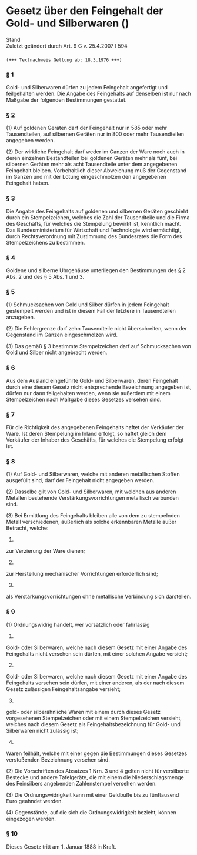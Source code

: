 Gesetz über den Feingehalt der Gold- und Silberwaren ()
=======================================================

Stand  
Zuletzt geändert durch Art. 9 G v. 25.4.2007 I 594

### 

```
(+++ Textnachweis Geltung ab: 18.3.1976 +++)
```

### § 1

Gold- und Silberwaren dürfen zu jedem Feingehalt angefertigt und feilgehalten werden. Die Angabe des Feingehalts auf denselben ist nur nach Maßgabe der folgenden Bestimmungen gestattet.

### § 2

(1) Auf goldenen Geräten darf der Feingehalt nur in 585 oder mehr Tausendteilen, auf silbernen Geräten nur in 800 oder mehr Tausendteilen angegeben werden.

(2) Der wirkliche Feingehalt darf weder im Ganzen der Ware noch auch in deren einzelnen Bestandteilen bei goldenen Geräten mehr als fünf, bei silbernen Geräten mehr als acht Tausendteile unter dem angegebenen Feingehalt bleiben. Vorbehaltlich dieser Abweichung muß der Gegenstand im Ganzen und mit der Lötung eingeschmolzen den angegebenen Feingehalt haben.

### § 3

Die Angabe des Feingehalts auf goldenen und silbernen Geräten geschieht durch ein Stempelzeichen, welches die Zahl der Tausendteile und die Firma des Geschäfts, für welches die Stempelung bewirkt ist, kenntlich macht. Das Bundesministerium für Wirtschaft und Technologie wird ermächtigt, durch Rechtsverordnung mit Zustimmung des Bundesrates die Form des Stempelzeichens zu bestimmen.

### § 4

Goldene und silberne Uhrgehäuse unterliegen den Bestimmungen des § 2 Abs. 2 und des § 5 Abs. 1 und 3.

### § 5

(1) Schmucksachen von Gold und Silber dürfen in jedem Feingehalt gestempelt werden und ist in diesem Fall der letztere in Tausendteilen anzugeben.

(2) Die Fehlergrenze darf zehn Tausendteile nicht überschreiten, wenn der Gegenstand im Ganzen eingeschmolzen wird.

(3) Das gemäß § 3 bestimmte Stempelzeichen darf auf Schmucksachen von Gold und Silber nicht angebracht werden.

### § 6

Aus dem Ausland eingeführte Gold- und Silberwaren, deren Feingehalt durch eine diesem Gesetz nicht entsprechende Bezeichnung angegeben ist, dürfen nur dann feilgehalten werden, wenn sie außerdem mit einem Stempelzeichen nach Maßgabe dieses Gesetzes versehen sind.

### § 7

Für die Richtigkeit des angegebenen Feingehalts haftet der Verkäufer der Ware. Ist deren Stempelung im Inland erfolgt, so haftet gleich dem Verkäufer der Inhaber des Geschäfts, für welches die Stempelung erfolgt ist.

### § 8

(1) Auf Gold- und Silberwaren, welche mit anderen metallischen Stoffen ausgefüllt sind, darf der Feingehalt nicht angegeben werden.

(2) Dasselbe gilt von Gold- und Silberwaren, mit welchen aus anderen Metallen bestehende Verstärkungsvorrichtungen metallisch verbunden sind.

(3) Bei Ermittlung des Feingehalts bleiben alle von dem zu stempelnden Metall verschiedenen, äußerlich als solche erkennbaren Metalle außer Betracht, welche:

1.  
zur Verzierung der Ware dienen;

2.  
zur Herstellung mechanischer Vorrichtungen erforderlich sind;

3.  
als Verstärkungsvorrichtungen ohne metallische Verbindung sich darstellen.

### § 9

(1) Ordnungswidrig handelt, wer vorsätzlich oder fahrlässig

1.  
Gold- oder Silberwaren, welche nach diesem Gesetz mit einer Angabe des Feingehalts nicht versehen sein dürfen, mit einer solchen Angabe versieht;

2.  
Gold- oder Silberwaren, welche nach diesem Gesetz mit einer Angabe des Feingehalts versehen sein dürfen, mit einer anderen, als der nach diesem Gesetz zulässigen Feingehaltsangabe versieht;

3.  
gold- oder silberähnliche Waren mit einem durch dieses Gesetz vorgesehenen Stempelzeichen oder mit einem Stempelzeichen versieht, welches nach diesem Gesetz als Feingehaltsbezeichnung für Gold- und Silberwaren nicht zulässig ist;

4.  
Waren feilhält, welche mit einer gegen die Bestimmungen dieses Gesetzes verstoßenden Bezeichnung versehen sind.

(2) Die Vorschriften des Absatzes 1 Nrn. 3 und 4 gelten nicht für versilberte Bestecke und andere Tafelgeräte, die mit einem die Niederschlagsmenge des Feinsilbers angebenden Zahlenstempel versehen werden.

(3) Die Ordnungswidrigkeit kann mit einer Geldbuße bis zu fünftausend Euro geahndet werden.

(4) Gegenstände, auf die sich die Ordnungswidrigkeit bezieht, können eingezogen werden.

### § 10

Dieses Gesetz tritt am 1. Januar 1888 in Kraft.

